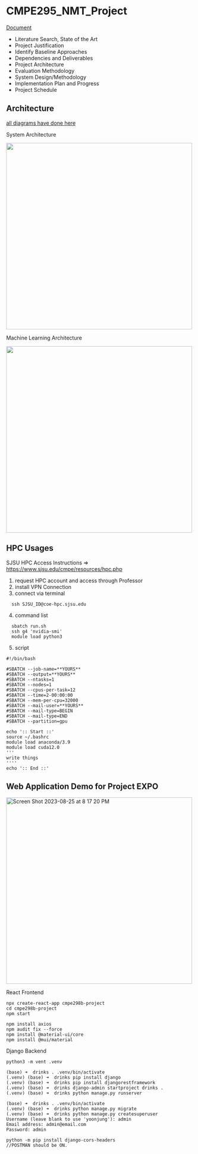 # CMPE295_NMT_Project
[Document](https://docs.google.com/document/d/1Tm7Ttn58zOEZKsSziA-wT1ZTithQNs6O/edit?usp=sharing&ouid=118008271487839144751&rtpof=true&sd=true)
- Literature Search, State of the Art
- Project Justification
- Identify Baseline Approaches
- Dependencies and Deliverables
- Project Architecture
- Evaluation Methodology
- System Design/Methodology
- Implementation Plan and Progress
- Project Schedule

## Architecture

[all diagrams have done here](https://drive.google.com/file/d/1M_D2lVIAyuQwGH5OIrTGJxaz1VKl94gw/view?usp=sharing)

System Architecture

<img src="https://github.com/YoonjungChoi/CMPE295_NMT_Project/assets/20979517/048e6b35-b3fe-4396-99b3-fba2f9c5c9a7" width="500"/>

Machine Learning Architecture

<img src="https://github.com/YoonjungChoi/CMPE295_NMT_Project/assets/20979517/78391f09-8c89-442b-82ab-16d0fb48d0f3" width="500"/>


## HPC Usages 

SJSU HPC Access Instructions => https://www.sjsu.edu/cmpe/resources/hpc.php

1. request HPC account and access through Professor
2. install VPN Connection
3. connect via terminal
 ```
   ssh SJSU_ID@coe-hpc.sjsu.edu
 ```
4. command list
  ```
    sbatch run.sh
    ssh g4 'nvidia-smi'
    module load python3
  ```
5. script
```
#!/bin/bash

#SBATCH --job-name=**YOURS**
#SBATCH --output=**YOURS**
#SBATCH --ntasks=1
#SBATCH --nodes=1
#SBATCH --cpus-per-task=12
#SBATCH --time=2-00:00:00
#SBATCH --mem-per-cpu=32000
#SBATCH --mail-user=**YOURS**
#SBATCH --mail-type=BEGIN
#SBATCH --mail-type=END
#SBATCH --partition=gpu

echo ':: Start ::'
source ~/.bashrc
module load anaconda/3.9
module load cuda12.0
'''
write things
''''
echo ':: End ::'
```

## Web Application Demo for Project EXPO

<img width="500" alt="Screen Shot 2023-08-25 at 8 17 20 PM" src="https://github.com/YoonjungChoi/CMPE295_NMT_Project/assets/20979517/31efeba0-57f5-4049-810c-3a3267f7528d">


React Frontend

```
npx create-react-app cmpe298b-project
cd cmpe298b-project
npm start

npm install axios
npm audit fix --force
npm install @material-ui/core 
npm install @mui/material
```

Django Backend 

```
python3 -m vent .venv

(base) ➜  drinks . .venv/bin/activate
(.venv) (base) ➜  drinks pip install django
(.venv) (base) ➜  drinks pip install djangorestframework
(.venv) (base) ➜  drinks django-admin startproject drinks .
(.venv) (base) ➜  drinks python manage.py runserver

(base) ➜  drinks . .venv/bin/activate
(.venv) (base) ➜  drinks python manage.py migrate
(.venv) (base) ➜  drinks python manage.py createsuperuser
Username (leave blank to use 'yoonjung'): admin
Email address: admin@email.com
Password: admin

python -m pip install django-cors-headers
//POSTMAN should be ON.
```




